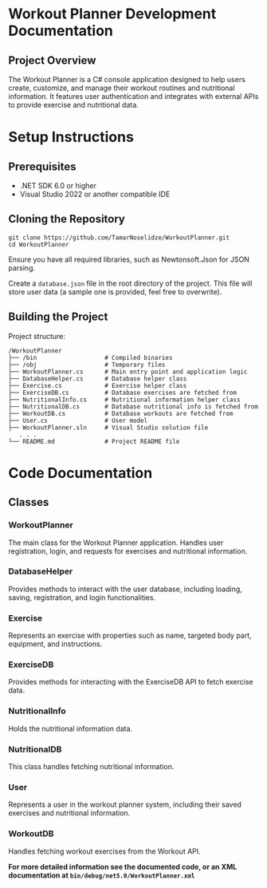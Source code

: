# Workout Planner Development Documentation

## Project Overview
The Workout Planner is a C# console application designed to help users create, customize, and manage their workout routines and nutritional information. 
It features user authentication and integrates with external APIs to provide exercise and nutritional data.


# Setup Instructions

## Prerequisites
- .NET SDK 6.0 or higher
- Visual Studio 2022 or another compatible IDE

## Cloning the Repository
```
git clone https://github.com/TamarNoselidze/WorkoutPlanner.git
cd WorkoutPlanner
```

Ensure you have all required libraries, such as Newtonsoft.Json for JSON parsing.

Create a `database.json` file in the root directory of the project. 
This file will store user data (a sample one is provided, feel free to overwrite).



## Building the Project

Project structure: 
```
/WorkoutPlanner
├── /bin                   # Compiled binaries
├── /obj                   # Temporary files
├── WorkoutPlanner.cs      # Main entry point and application logic
├── DatabaseHelper.cs      # Database helper class
├── Exercise.cs            # Exercise helper class
├── ExerciseDB.cs          # Database exercises are fetched from 
├── NutritionalInfo.cs     # Nutritional information helper class
├── NutritionalDB.cs       # Database nutritional info is fetched from
├── WorkoutDB.cs           # Database workouts are fetched from
├── User.cs                # User model
├── WorkoutPlanner.sln     # Visual Studio solution file
   . . .
└── README.md              # Project README file
```


# Code Documentation

## Classes

### WorkoutPlanner
The main class for the Workout Planner application.
Handles user registration, login, and requests for exercises and nutritional information.

### DatabaseHelper
Provides methods to interact with the user database, including loading, saving, registration, and login functionalities.

### Exercise
Represents an exercise with properties such as name, targeted body part, equipment, and instructions.

### ExerciseDB
Provides methods for interacting with the ExerciseDB API to fetch exercise data.

### NutritionalInfo
Holds the nutritional information data.

### NutritionalDB
This class handles fetching nutritional information.

### User
Represents a user in the workout planner system, including their saved exercises and nutritional information.

### WorkoutDB
Handles fetching workout exercises from the Workout API.


__For more detailed information see the documented code, or an XML documentation at `bin/debug/net5.0/WorkoutPlanner.xml`__
